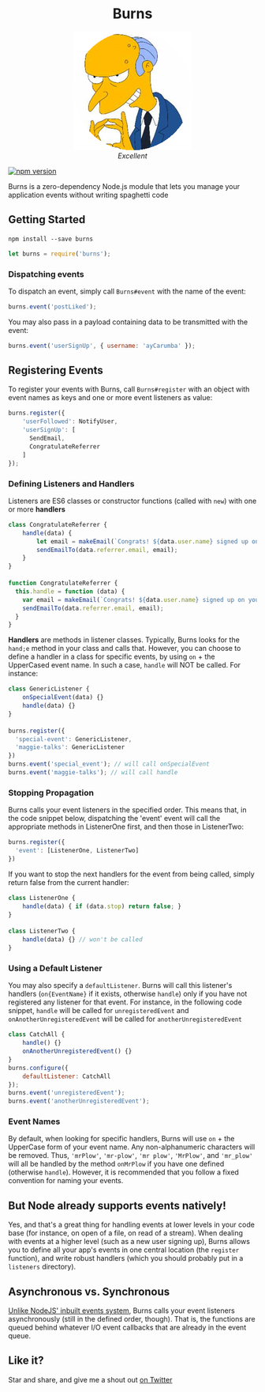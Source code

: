 <h1 align="center">Burns</h1>

<p align="center">
  <img src="burns.gif"><br>
  <em>Excellent</em>
</p>

[![npm version](https://badge.fury.io/js/burns.svg)](https://badge.fury.io/js/burns)

Burns is a zero-dependency Node.js module that lets you manage your application events without writing spaghetti code

## Getting Started
```
npm install --save burns
```

```js
let burns = require('burns');
```

### Dispatching events
To dispatch an event, simply call `Burns#event` with the name of the event:

```js
burns.event('postLiked');
```

You may also pass in a payload containing data to be transmitted with the event:

```js
burns.event('userSignUp', { username: 'ayCarumba' });
```

## Registering Events
To register your events with Burns, call `Burns#register` with an object with event names as keys and one or more event listeners as value:

```js
burns.register({
    'userFollowed': NotifyUser,
    'userSignUp': [
      SendEmail,
      CongratulateReferrer
    ]
});
```

### Defining Listeners and Handlers
Listeners are ES6 classes or constructor functions (called with `new`) with one or more **handlers**

```js
class CongratulateReferrer {
    handle(data) {
        let email = makeEmail(`Congrats! ${data.user.name} signed up on your recommendation!`);
        sendEmailTo(data.referrer.email, email);
    }
}

function CongratulateReferrer {
  this.handle = function (data) {
    var email = makeEmail(`Congrats! ${data.user.name} signed up on your recommendation!`);
    sendEmailTo(data.referrer.email, email);
  }
}
```

**Handlers** are methods in listener classes. Typically, Burns looks for the `hand;e` method in your class and calls that. However, you can choose to define a handler in a class for specific events, by using `on` + the UpperCased event name. In such a case, `handle` will NOT be called. For instance:


```js
class GenericListener {
    onSpecialEvent(data) {}
    handle(data) {}
}

burns.register({
  'special-event': GenericListener,
  'maggie-talks': GenericListener
})
burns.event('special_event'); // will call onSpecialEvent
burns.event('maggie-talks'); // will call handle
````

### Stopping Propagation
Burns calls your event listeners in the specified order. This means that, in the code snippet below, dispatching the 'event' event will call the appropriate methods in ListenerOne first, and then those in ListenerTwo: 

```js
burns.register({
  'event': [ListenerOne, ListenerTwo]
})
```

If you want to stop the next handlers for the event from being called, simply return false from the current handler:

```js
class ListenerOne {
    handle(data) { if (data.stop) return false; }
}

class ListenerTwo {
    handle(data) {} // won't be called
}

```

### Using a Default Listener
You may also specify a `defaultListener`. Burns will call this listener's handlers (`on{EventName}` if it exists, otherwise `handle`) only if you have not registered any listener for that event. For instance, in the following code snippet, `handle` will be called for `unregisteredEvent` and `onAnotherUnregisteredEvent` will be called for `anotherUnregisteredEvent`

```js
class CatchAll {
    handle() {}
    onAnotherUnregisteredEvent() {}
}
burns.configure({
    defaultListener: CatchAll
});
burns.event('unregisteredEvent');
burns.event('anotherUnregisteredEvent');
```

### Event Names
By default, when looking for specific handlers, Burns will use `on` + the UpperCase form of your event name. Any non-alphanumeric characters will be removed. Thus, `'mrPlow'`, `'mr-plow'`, `'mr plow'`, `'MrPlow'`, and `'mr_plow'` will all be handled by the method `onMrPlow` if you have one defined (otherwise `handle`). However, it is recommended that you follow a fixed convention for naming your events.

## But Node already supports events natively!
Yes, and that's a great thing for handling events at lower levels in your code base (for instance, on open of a file, on read of a stream). When dealing with events at a higher level (such as a new user signing up), Burns allows you to define all your app's events in one central location (the `register` function), and write robust handlers (which you should probably put in a `listeners` directory).

## Asynchronous vs. Synchronous
[Unlike NodeJS' inbuilt events system](https://nodejs.org/api/events.html#events_asynchronous_vs_synchronous), Burns calls your event listeners asynchronously (still in the defined order, though). That is, the functions are queued behind whatever I/O event callbacks that are already in the event queue.

## Like it?
Star and share, and give me a shout out [on Twitter](http://twitter.com/theshalvah)
